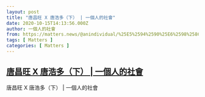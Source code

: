```yaml
---
layout: post
title: "唐昌旺 X 唐浩多（下） | 一個人的社會"
date: 2020-10-15T14:13:56.000Z
author: 一個人的社會
from: https://matters.news/@anindividual/%25E5%2594%2590%25E6%2598%258C%25E6%2597%25BA-x-%25E5%2594%2590%25E6%25B5%25A9%25E5%25A4%259A-%25E4%25B8%258B-%25E4%25B8%2580%25E5%2580%258B%25E4%25BA%25BA%25E7%259A%2584%25E7%25A4%25BE%25E6%259C%2583-bafyreidfjc3qndnykvgvrhrhiqlhhsbveakjswxlxaucmpn5k3w7cqsfry
tags: [ Matters ]
categories: [ Matters ]
---
```

<!--1602771236000-->
[唐昌旺 X 唐浩多（下） | 一個人的社會](https://matters.news/@anindividual/%25E5%2594%2590%25E6%2598%258C%25E6%2597%25BA-x-%25E5%2594%2590%25E6%25B5%25A9%25E5%25A4%259A-%25E4%25B8%258B-%25E4%25B8%2580%25E5%2580%258B%25E4%25BA%25BA%25E7%259A%2584%25E7%25A4%25BE%25E6%259C%2583-bafyreidfjc3qndnykvgvrhrhiqlhhsbveakjswxlxaucmpn5k3w7cqsfry)
------

<div>
唐昌旺 X 唐浩多（下） | 一個人的社會
</div>
